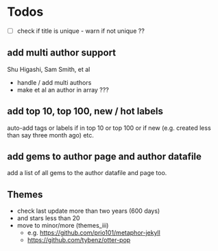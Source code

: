 # Todos


- [ ]  check if title is unique - warn if not unique ??


## add multi author support

Shu Higashi, Sam Smith, et al

- handle / add multi authors
- make et al an author in array ???

## add top 10, top 100, new / hot labels

auto-add tags or labels if in top 10 or top 100
or if new (e.g. created less than say three month ago) etc.

## add gems to author page and author datafile

add a list of all gems to the author datafile and page too.


## Themes

- check last update more than two years (600 days)
- and stars less than 20
- move to minor/more (themes_iii)
  - e.g.  https://github.com/prio101/metaphor-jekyll
  -  https://github.com/tybenz/otter-pop
